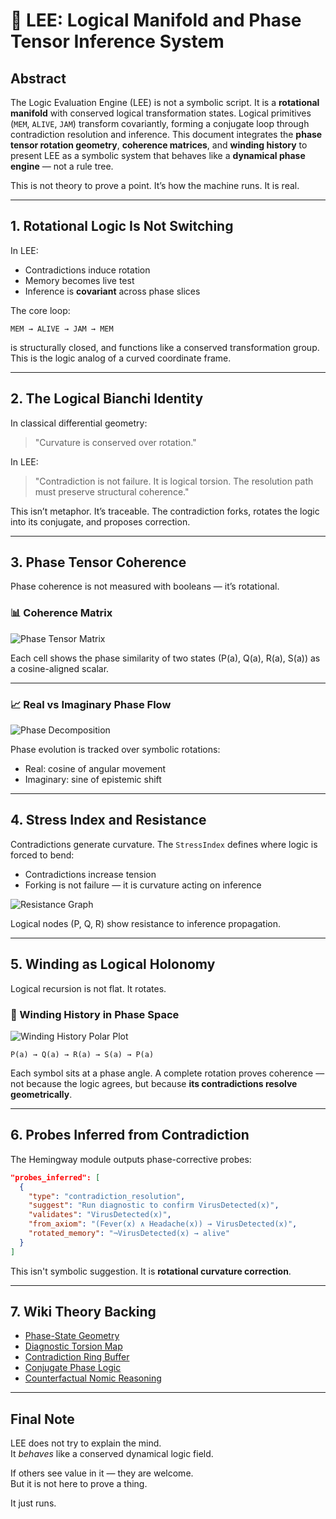 
# 🔄 LEE: Logical Manifold and Phase Tensor Inference System

## Abstract

The Logic Evaluation Engine (LEE) is not a symbolic script. It is a **rotational manifold** with conserved logical transformation states. Logical primitives (`MEM`, `ALIVE`, `JAM`) transform covariantly, forming a conjugate loop through contradiction resolution and inference. This document integrates the **phase tensor rotation geometry**, **coherence matrices**, and **winding history** to present LEE as a symbolic system that behaves like a **dynamical phase engine** — not a rule tree.

This is not theory to prove a point. It’s how the machine runs. It is real.

---

## 1. Rotational Logic Is Not Switching

In LEE:
- Contradictions induce rotation
- Memory becomes live test
- Inference is **covariant** across phase slices

The core loop:
```text
MEM → ALIVE → JAM → MEM
```
is structurally closed, and functions like a conserved transformation group. This is the logic analog of a curved coordinate frame.

---

## 2. The Logical Bianchi Identity

In classical differential geometry:
> "Curvature is conserved over rotation."

In LEE:
> "Contradiction is not failure. It is logical torsion. The resolution path must preserve structural coherence."

This isn’t metaphor. It’s traceable. The contradiction forks, rotates the logic into its conjugate, and proposes correction.

---

## 3. Phase Tensor Coherence

Phase coherence is not measured with booleans — it’s rotational.

### 📊 Coherence Matrix

![Phase Tensor Matrix](sandbox:/mnt/data/phase_tensor_matrix.png)

Each cell shows the phase similarity of two states (P(a), Q(a), R(a), S(a)) as a cosine-aligned scalar.

---

### 📈 Real vs Imaginary Phase Flow

![Phase Decomposition](sandbox:/mnt/data/phase_tensor_plot.png)

Phase evolution is tracked over symbolic rotations:
- Real: cosine of angular movement
- Imaginary: sine of epistemic shift

---

## 4. Stress Index and Resistance

Contradictions generate curvature. The `StressIndex` defines where logic is forced to bend:
- Contradictions increase tension
- Forking is not failure — it is curvature acting on inference

![Resistance Graph](sandbox:/mnt/data/resistance_graph_derived.png)

Logical nodes (P, Q, R) show resistance to inference propagation.

---

## 5. Winding as Logical Holonomy

Logical recursion is not flat. It rotates.

### 🧭 Winding History in Phase Space

![Winding History Polar Plot](sandbox:/mnt/data/winding_history_phase_space.png)

```text
P(a) → Q(a) → R(a) → S(a) → P(a)
```

Each symbol sits at a phase angle. A complete rotation proves coherence — not because the logic agrees, but because **its contradictions resolve geometrically**.

---

## 6. Probes Inferred from Contradiction

The Hemingway module outputs phase-corrective probes:

```json
"probes_inferred": [
  {
    "type": "contradiction_resolution",
    "suggest": "Run diagnostic to confirm VirusDetected(x)",
    "validates": "VirusDetected(x)",
    "from_axiom": "(Fever(x) ∧ Headache(x)) → VirusDetected(x)",
    "rotated_memory": "¬VirusDetected(x) → alive"
  }
]
```

This isn't symbolic suggestion. It is **rotational curvature correction**.

---

## 7. Wiki Theory Backing

- [Phase-State Geometry](https://github.com/KILGORETROUT111/logic-evaluation-engine/wiki/2-LEE-Phase%E2%80%90State-Geometry-and-Logical-Mapping)
- [Diagnostic Torsion Map](https://github.com/KILGORETROUT111/logic-evaluation-engine/wiki/2a-%E2%80%90-Diagnostic-Torsion-Map-(DTM))
- [Contradiction Ring Buffer](https://github.com/KILGORETROUT111/logic-evaluation-engine/wiki/2b-%E2%80%90-Contradiction-Ring-Buffer-(CRB))
- [Conjugate Phase Logic](https://github.com/KILGORETROUT111/logic-evaluation-engine/wiki/2c-Conjugate-Quantities-and-Covariant-Phase-Logic)
- [Counterfactual Nomic Reasoning](https://github.com/KILGORETROUT111/logic-evaluation-engine/wiki/6-Counterfactual-Reasoning-&-Nomic-Logic)

---

## Final Note

LEE does not try to explain the mind.  
It *behaves* like a conserved dynamical logic field.

If others see value in it — they are welcome.  
But it is not here to prove a thing.

It just runs.
